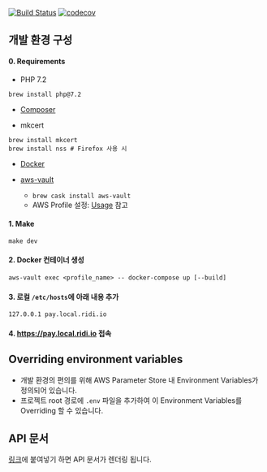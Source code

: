 [![Build Status](https://travis-ci.com/ridi-pay/backend.svg?token=xPAQFHxECFy2kMpwAYno&branch=master)](https://travis-ci.com/ridi-pay/backend)
[![codecov](https://codecov.io/gh/ridi-pay/backend/branch/master/graph/badge.svg?token=g1l9Hrb9zH)](https://codecov.io/gh/ridi-pay/backend)

## 개발 환경 구성

#### 0. Requirements
- PHP 7.2
```
brew install php@7.2
```

- [Composer](https://getcomposer.org/doc/00-intro.md#globally)

- mkcert
```
brew install mkcert
brew install nss # Firefox 사용 시
```

- [Docker](https://store.docker.com/editions/community/docker-ce-desktop-mac)
  
- [aws-vault](https://github.com/99designs/aws-vault)
  - `brew cask install aws-vault`
  - AWS Profile 설정: [Usage](https://github.com/99designs/aws-vault#usage) 참고

#### 1. Make
```
make dev
```

#### 2. Docker 컨테이너 생성
```
aws-vault exec <profile_name> -- docker-compose up [--build] 
```

#### 3. 로컬 `/etc/hosts`에 아래 내용 추가
```
127.0.0.1 pay.local.ridi.io
```

#### 4. https://pay.local.ridi.io 접속

## Overriding environment variables
- 개발 환경의 편의를 위해 AWS Parameter Store 내 Environment Variables가 정의되어 있습니다.
- 프로젝트 root 경로에 `.env` 파일을 추가하여 이 Environment Variables를 Overriding 할 수 있습니다. 

## API 문서
[링크](https://github.com/ridi-pay/backend/blob/master/docs/api/swagger.yaml)에 붙여넣기 하면 API 문서가 렌더링 됩니다.
